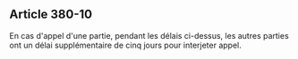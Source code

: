 Article 380-10
----
En cas d'appel d'une partie, pendant les délais ci-dessus, les autres parties
ont un délai supplémentaire de cinq jours pour interjeter appel.
